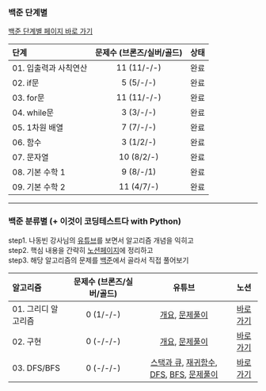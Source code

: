 ### 백준 단계별
[백준 단계별 페이지 바로 가기](https://www.acmicpc.net/step)  

|단계|문제수 (브론즈/실버/골드)|상태|
|:---------------------|:--:|:---:|
|01. 입출력과 사칙연산|11 (11/-/-)|완료|
|02. if문|5 (5/-/-)|완료|
|03. for문|11 (11/-/-)|완료|
|04. while문|3 (3/-/-)|완료|
|05. 1차원 배열|7 (7/-/-)|완료|
|06. 함수|3 (1/2/-)|완료|
|07. 문자열|10 (8/2/-)|완료|
|08. 기본 수학 1|9 (8/-/1)|완료|
|09. 기본 수학 2|11 (4/7/-)|완료|  

---

### 백준 분류별 (+ 이것이 코딩테스트다 with Python)
step1. 나동빈 강사님의 [유튜브](https://www.youtube.com/playlist?list=PLVsNizTWUw7H9_of5YCB0FmsSc-K44y81)를 보면서 알고리즘 개념을 익히고  
step2. 핵심 내용을 간략히 [노션페이지](https://www.notion.so/c5104476ccbf45b0933523244cde625c)에 정리하고  
step3. 해당 알고리즘의 문제를 [백준](https://www.acmicpc.net/problem/tags)에서 골라서 직접 풀어보기

|알고리즘|문제수 (브론즈/실버/골드)|유튜브|노션|
|:-----------|:---:|:---:|:---:|
|01. 그리디 알고리즘 |0 (1/-/-)|[개요](https://www.youtube.com/watch?v=5OYlS2QQMPA&list=PLVsNizTWUw7H9_of5YCB0FmsSc-K44y81&index=12), [문제풀이](https://www.youtube.com/watch?v=_TG0hVYJ6D8&list=PLVsNizTWUw7H9_of5YCB0FmsSc-K44y81&index=13)|[바로가기](https://www.notion.so/bdf59462c7b144478e4ed4ae544d1f9b)|
|02. 구현 |0 (-/-/-)|[개요](https://www.youtube.com/watch?v=puH2p1CQEg4&list=PLVsNizTWUw7H9_of5YCB0FmsSc-K44y81&index=14), [문제풀이](https://www.youtube.com/watch?v=QhMY4t2xwG0&list=PLVsNizTWUw7H9_of5YCB0FmsSc-K44y81&index=15)|[바로가기](https://www.notion.so/3b85a55a0d044336804af4d811ae5ffc)|
|03. DFS/BFS |0 (-/-/-)|[스택과 큐](https://www.youtube.com/watch?v=7iLoLcna7Hw&list=PLVsNizTWUw7H9_of5YCB0FmsSc-K44y81&index=16), [재귀함수](https://www.youtube.com/watch?v=gFpKGWdEE5g&list=PLVsNizTWUw7H9_of5YCB0FmsSc-K44y81&index=17), [DFS](https://www.youtube.com/watch?v=1vLqC1rItM8&list=PLVsNizTWUw7H9_of5YCB0FmsSc-K44y81&index=18), [BFS](https://www.youtube.com/watch?v=CJiF-muKz30&list=PLVsNizTWUw7H9_of5YCB0FmsSc-K44y81&index=19), [문제풀이](https://www.youtube.com/watch?v=e7_H8SLZlHY&list=PLVsNizTWUw7H9_of5YCB0FmsSc-K44y81&index=20)|[바로가기](https://www.notion.so/DFS-BFS-0c82807f243c4c40b3e10853c88eba2b)|
